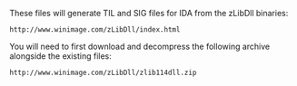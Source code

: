 These files will generate TIL and SIG files for IDA from the zLibDll binaries:

	http://www.winimage.com/zLibDll/index.html

You will need to first download and decompress the following archive alongside the existing files:

	http://www.winimage.com/zLibDll/zlib114dll.zip

